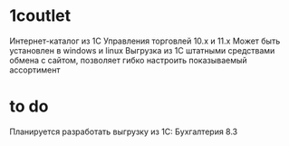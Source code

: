 # 1coutlet

Интернет-каталог из 1С Управления торговлей 10.х и 11.х
Может быть установлен в windows и linux
Выгрузка из 1С штатными средствами обмена с сайтом, позволяет гибко настроить показываемый ассортимент

# to do
Планируется разработать выгрузку из 1С: Бухгалтерия 8.3
